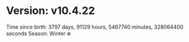 # Version: v10.4.22
Time since birth: 3797 days, 91129 hours, 5467740 minutes, 328064400 seconds
Season: Winter ❄️
